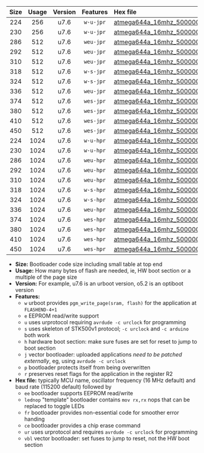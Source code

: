 |Size|Usage|Version|Features|Hex file|
|:-:|:-:|:-:|:-:|:--|
|224|256|u7.6|`w-u-jpr`|[atmega644a_16mhz_500000bps_ur_vbl.hex](https://raw.githubusercontent.com/stefanrueger/urboot/main/bootloaders/atmega644a/fcpu_16mhz/500000_bps/atmega644a_16mhz_500000bps_ur_vbl.hex)|
|230|256|u7.6|`w-u-jpr`|[atmega644a_16mhz_500000bps_lednop_ur_vbl.hex](https://raw.githubusercontent.com/stefanrueger/urboot/main/bootloaders/atmega644a/fcpu_16mhz/500000_bps/atmega644a_16mhz_500000bps_lednop_ur_vbl.hex)|
|286|512|u7.6|`weu-jpr`|[atmega644a_16mhz_500000bps_ee_ur_vbl.hex](https://raw.githubusercontent.com/stefanrueger/urboot/main/bootloaders/atmega644a/fcpu_16mhz/500000_bps/atmega644a_16mhz_500000bps_ee_ur_vbl.hex)|
|292|512|u7.6|`weu-jpr`|[atmega644a_16mhz_500000bps_ee_lednop_ur_vbl.hex](https://raw.githubusercontent.com/stefanrueger/urboot/main/bootloaders/atmega644a/fcpu_16mhz/500000_bps/atmega644a_16mhz_500000bps_ee_lednop_ur_vbl.hex)|
|310|512|u7.6|`weu-jpr`|[atmega644a_16mhz_500000bps_ee_lednop_fr_ur_vbl.hex](https://raw.githubusercontent.com/stefanrueger/urboot/main/bootloaders/atmega644a/fcpu_16mhz/500000_bps/atmega644a_16mhz_500000bps_ee_lednop_fr_ur_vbl.hex)|
|318|512|u7.6|`w-s-jpr`|[atmega644a_16mhz_500000bps_vbl.hex](https://raw.githubusercontent.com/stefanrueger/urboot/main/bootloaders/atmega644a/fcpu_16mhz/500000_bps/atmega644a_16mhz_500000bps_vbl.hex)|
|324|512|u7.6|`w-s-jpr`|[atmega644a_16mhz_500000bps_lednop_vbl.hex](https://raw.githubusercontent.com/stefanrueger/urboot/main/bootloaders/atmega644a/fcpu_16mhz/500000_bps/atmega644a_16mhz_500000bps_lednop_vbl.hex)|
|336|512|u7.6|`weu-jpr`|[atmega644a_16mhz_500000bps_ee_lednop_fr_ce_ur_vbl.hex](https://raw.githubusercontent.com/stefanrueger/urboot/main/bootloaders/atmega644a/fcpu_16mhz/500000_bps/atmega644a_16mhz_500000bps_ee_lednop_fr_ce_ur_vbl.hex)|
|374|512|u7.6|`wes-jpr`|[atmega644a_16mhz_500000bps_ee_vbl.hex](https://raw.githubusercontent.com/stefanrueger/urboot/main/bootloaders/atmega644a/fcpu_16mhz/500000_bps/atmega644a_16mhz_500000bps_ee_vbl.hex)|
|380|512|u7.6|`wes-jpr`|[atmega644a_16mhz_500000bps_ee_lednop_vbl.hex](https://raw.githubusercontent.com/stefanrueger/urboot/main/bootloaders/atmega644a/fcpu_16mhz/500000_bps/atmega644a_16mhz_500000bps_ee_lednop_vbl.hex)|
|410|512|u7.6|`wes-jpr`|[atmega644a_16mhz_500000bps_ee_lednop_fr_vbl.hex](https://raw.githubusercontent.com/stefanrueger/urboot/main/bootloaders/atmega644a/fcpu_16mhz/500000_bps/atmega644a_16mhz_500000bps_ee_lednop_fr_vbl.hex)|
|450|512|u7.6|`wes-jpr`|[atmega644a_16mhz_500000bps_ee_lednop_fr_ce_vbl.hex](https://raw.githubusercontent.com/stefanrueger/urboot/main/bootloaders/atmega644a/fcpu_16mhz/500000_bps/atmega644a_16mhz_500000bps_ee_lednop_fr_ce_vbl.hex)|
|224|1024|u7.6|`w-u-hpr`|[atmega644a_16mhz_500000bps_ur.hex](https://raw.githubusercontent.com/stefanrueger/urboot/main/bootloaders/atmega644a/fcpu_16mhz/500000_bps/atmega644a_16mhz_500000bps_ur.hex)|
|230|1024|u7.6|`w-u-hpr`|[atmega644a_16mhz_500000bps_lednop_ur.hex](https://raw.githubusercontent.com/stefanrueger/urboot/main/bootloaders/atmega644a/fcpu_16mhz/500000_bps/atmega644a_16mhz_500000bps_lednop_ur.hex)|
|286|1024|u7.6|`weu-hpr`|[atmega644a_16mhz_500000bps_ee_ur.hex](https://raw.githubusercontent.com/stefanrueger/urboot/main/bootloaders/atmega644a/fcpu_16mhz/500000_bps/atmega644a_16mhz_500000bps_ee_ur.hex)|
|292|1024|u7.6|`weu-hpr`|[atmega644a_16mhz_500000bps_ee_lednop_ur.hex](https://raw.githubusercontent.com/stefanrueger/urboot/main/bootloaders/atmega644a/fcpu_16mhz/500000_bps/atmega644a_16mhz_500000bps_ee_lednop_ur.hex)|
|310|1024|u7.6|`weu-hpr`|[atmega644a_16mhz_500000bps_ee_lednop_fr_ur.hex](https://raw.githubusercontent.com/stefanrueger/urboot/main/bootloaders/atmega644a/fcpu_16mhz/500000_bps/atmega644a_16mhz_500000bps_ee_lednop_fr_ur.hex)|
|318|1024|u7.6|`w-s-hpr`|[atmega644a_16mhz_500000bps.hex](https://raw.githubusercontent.com/stefanrueger/urboot/main/bootloaders/atmega644a/fcpu_16mhz/500000_bps/atmega644a_16mhz_500000bps.hex)|
|324|1024|u7.6|`w-s-hpr`|[atmega644a_16mhz_500000bps_lednop.hex](https://raw.githubusercontent.com/stefanrueger/urboot/main/bootloaders/atmega644a/fcpu_16mhz/500000_bps/atmega644a_16mhz_500000bps_lednop.hex)|
|336|1024|u7.6|`weu-hpr`|[atmega644a_16mhz_500000bps_ee_lednop_fr_ce_ur.hex](https://raw.githubusercontent.com/stefanrueger/urboot/main/bootloaders/atmega644a/fcpu_16mhz/500000_bps/atmega644a_16mhz_500000bps_ee_lednop_fr_ce_ur.hex)|
|374|1024|u7.6|`wes-hpr`|[atmega644a_16mhz_500000bps_ee.hex](https://raw.githubusercontent.com/stefanrueger/urboot/main/bootloaders/atmega644a/fcpu_16mhz/500000_bps/atmega644a_16mhz_500000bps_ee.hex)|
|380|1024|u7.6|`wes-hpr`|[atmega644a_16mhz_500000bps_ee_lednop.hex](https://raw.githubusercontent.com/stefanrueger/urboot/main/bootloaders/atmega644a/fcpu_16mhz/500000_bps/atmega644a_16mhz_500000bps_ee_lednop.hex)|
|410|1024|u7.6|`wes-hpr`|[atmega644a_16mhz_500000bps_ee_lednop_fr.hex](https://raw.githubusercontent.com/stefanrueger/urboot/main/bootloaders/atmega644a/fcpu_16mhz/500000_bps/atmega644a_16mhz_500000bps_ee_lednop_fr.hex)|
|450|1024|u7.6|`wes-hpr`|[atmega644a_16mhz_500000bps_ee_lednop_fr_ce.hex](https://raw.githubusercontent.com/stefanrueger/urboot/main/bootloaders/atmega644a/fcpu_16mhz/500000_bps/atmega644a_16mhz_500000bps_ee_lednop_fr_ce.hex)|

- **Size:** Bootloader code size including small table at top end
- **Usage:** How many bytes of flash are needed, ie, HW boot section or a multiple of the page size
- **Version:** For example, u7.6 is an urboot version, o5.2 is an optiboot version
- **Features:**
  + `w` urboot provides `pgm_write_page(sram, flash)` for the application at `FLASHEND-4+1`
  + `e` EEPROM read/write support
  + `u` uses urprotocol requiring `avrdude -c urclock` for programming
  + `s` uses skeleton of STK500v1 protocol; `-c urclock` and `-c arduino` both work
  + `h` hardware boot section: make sure fuses are set for reset to jump to boot section
  + `j` vector bootloader: uploaded applications *need to be patched externally*, eg, using `avrdude -c urclock`
  + `p` bootloader protects itself from being overwritten
  + `r` preserves reset flags for the application in the register R2
- **Hex file:** typically MCU name, oscillator frequency (16 MHz default) and baud rate (115200 default) followed by
  + `ee` bootloader supports EEPROM read/write
  + `lednop` "template" bootloader contains `mov rx,rx` nops that can be replaced to toggle LEDs
  + `fr` bootloader provides non-essential code for smoother error handing
  + `ce` bootloader provides a chip erase command
  + `ur` uses urprotocol and requires `avrdude -c urclock` for programming
  + `vbl` vector bootloader: set fuses to jump to reset, not the HW boot section

